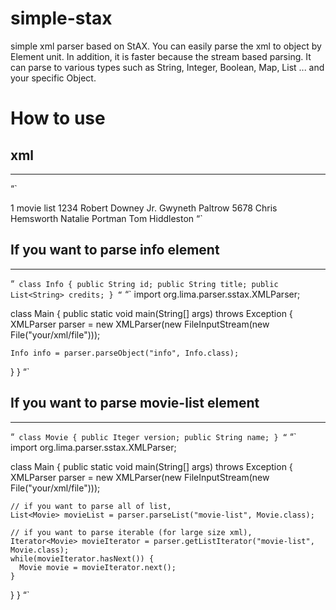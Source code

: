 simple-stax
============
simple xml parser based on StAX.
You can easily parse the xml to object by Element unit.
In addition, it is faster because the stream based parsing.
It can parse to various types such as String, Integer, Boolean, Map, List ... and your specific Object.

# How to use
## xml
-----
“`
<?xml version="1.0" encoding="UTF-8" ?>
<info>
  <version>1</version>
  <name>movie list</name>
</info>
<movie-list>
  <movie>
    <id>1234</id>
    <title>Iron Man 3</title>
    <credits>
      <credit>Robert Downey Jr.</credit>
      <credit>Gwyneth Paltrow</credit>
    </credits>
  </movie>
  <movie>
    <id>5678</id>
    <title>Thor: The Dark World</title>
    <credits>
      <credit>Chris Hemsworth</credit>
      <credit>Natalie Portman</credit>
      <credit>Tom Hiddleston</credit>
    </credits>
  </movie>
</movie-list>
“`

## If you want to parse info element
-----
“`
class Info {
  public String id;
  public String title;
  public List<String> credits;
}
“`
“`
import org.lima.parser.sstax.XMLParser;

class Main {
  public static void main(String[] args) throws Exception {
    XMLParser parser = new XMLParser(new FileInputStream(new File("your/xml/file")));
    
    Info info = parser.parseObject("info", Info.class);
    
  }
}
“`

## If you want to parse movie-list element
-----
“`
class Movie {
  public Iteger version;
  public String name;
}
“`
“`
import org.lima.parser.sstax.XMLParser;

class Main {
  public static void main(String[] args) throws Exception {
    XMLParser parser = new XMLParser(new FileInputStream(new File("your/xml/file")));
    
    // if you want to parse all of list,
    List<Movie> movieList = parser.parseList("movie-list", Movie.class);
    
    // if you want to parse iterable (for large size xml),
    Iterator<Movie> movieIterator = parser.getListIterator("movie-list", Movie.class);
    while(movieIterator.hasNext()) {
      Movie movie = movieIterator.next();
    }
  }
}
“`
